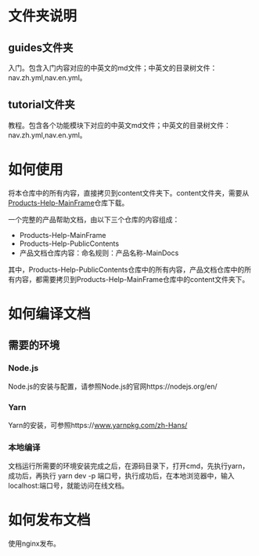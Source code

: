 # 文件夹说明
## guides文件夹
入门。包含入门内容对应的中英文的md文件；中英文的目录树文件：nav.zh.yml,nav.en.yml。
## tutorial文件夹
教程。包含各个功能模块下对应的中英文md文件；中英文的目录树文件：nav.zh.yml,nav.en.yml。
# 如何使用
将本仓库中的所有内容，直接拷贝到content文件夹下。content文件夹，需要从[Products-Help-MainFrame](https://github.com/SuperMap/Products-Help-MainFrame "文档主框架")仓库下载。

一个完整的产品帮助文档，由以下三个仓库的内容组成：
- Products-Help-MainFrame 
- Products-Help-PublicContents
- 产品文档仓库内容：命名规则：产品名称-MainDocs

其中，Products-Help-PublicContents仓库中的所有内容，产品文档仓库中的所有内容，都需要拷贝到Products-Help-MainFrame仓库中的content文件夹下。


# 如何编译文档
## 需要的环境
### Node.js
Node.js的安装与配置，请参照Node.js的官网https://nodejs.org/en/
### Yarn
Yarn的安装，可参照https://www.yarnpkg.com/zh-Hans/
### 本地编译
文档运行所需要的环境安装完成之后，在源码目录下，打开cmd，先执行yarn，成功后，再执行 yarn dev -p 端口号，执行成功后，在本地浏览器中，输入 localhost:端口号，就能访问在线文档。

# 如何发布文档
使用nginx发布。
